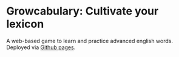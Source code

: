 # Growcabulary: Cultivate your lexicon

A web-based game to learn and practice advanced english words. Deployed via [Github pages](clagasse.github.io/growcabulary).



